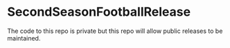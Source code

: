 # SecondSeasonFootballRelease
The code to this repo is private but this repo will allow public releases to be maintained.
